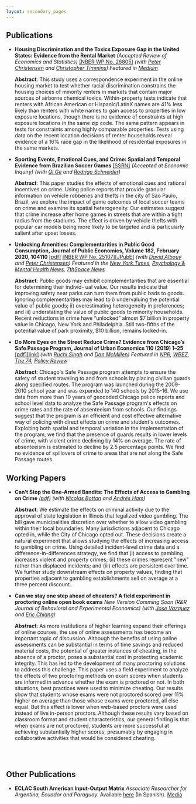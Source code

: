 ```yaml
---
layout: secondary_pages
---
```


## Publications

* **Housing Discrimination and the Toxics Exposure Gap in the United States: Evidence from the Rental Market** *(Accepted  Review of Economics and Statistics)* [[NBER WP No. 26805]](https://www.nber.org/papers/w26805)
	*(with [Peter Christensen](https://www.uiuc-bdeep.org/christensen) and [Christopher Timmins](https://sites.duke.edu/christophertimmins/))* *Featured in [Medium](https://medium.com/sidewalk-talk/for-minorities-housing-discrimination-limits-access-to-clean-air-c34d6895a4f3)*

	**Abstract**:
	This study uses a correspondence experiment in the online housing market to test whether racial discrimination constrains the housing choices of minority renters in markets that contain major sources of airborne chemical toxics.  Within-property tests indicate that renters with African American or Hispanic/LatinX names are 41% less likely than renters with white names to gain access to properties in low exposure locations, though there is no evidence of constraints at high exposure locations in the same zip code.  The same pattern appears in tests for constraints among highly comparable properties.  Tests using data on the recent location decisions of renter households reveal evidence of a 16% race gap in the likelihood of residential exposures in the same markets.
	
	
* **Sporting Events, Emotional Cues, and Crime: Spatial and Temporal Evidence from Brazilian Soccer Games**   [[SSRN]](https://papers.ssrn.com/sol3/papers.cfm?abstract_id=3289286) *(Accepted at Economic Inquiry)* 
	*(with [Qi Ge](https://qi-ge.weebly.com/) and [Rodrigo Schneider](https://sites.google.com/view/rodrigoaraujoschneider))*

	**Abstract**:
	This paper studies the effects of emotional cues and rational incentives on crime. Using police reports that provide granular information on vehicle robberies and thefts in the city of São Paulo, Brazil, we explore the impact of game outcomes of local soccer teams on crime and examine its spatial heterogeneity. Our estimates suggest that crime increase after home games in streets that are within a tight radius from the stadiums. The effect is driven by vehicle thefts with popular car models being more likely to be targeted and is particularly salient after upset losses.
	

* **Unlocking Amenities: Complementarities in Public Good Consumption, Journal of Public Economics, Volume 182, February 2020, 104110** [[pdf]](/assets/Unlocking_Amenities.pdf) [[NBER WP No. 25107]](https://www.nber.org/papers/w25107)[[JPubE]](https://authors.elsevier.com/c/1aSFWAlw9f3nO) 
	*(with [David Albouy](http://davidalbouy.net/) and [Peter Christensen](https://www.uiuc-bdeep.org/christensen))* *Featured in the [New York Times](https://nyti.ms/2ztMhZZ), [Psychology & Mental Health News](https://psychcentral.com/news/2020/04/16/targeting-area-crime-lets-residents-enjoy-local-parks/155781.html), [7thSpace News](http://7thspace.com/headlines/1166481/public_policies_that_target_crime_reduction_around_parks_can_directly_benefit_communities.html)*
	
	**Abstract**:
	Public goods may exhibit complementarities that are essential for determining their individ- ual value. Our results indicate that improving safety near parks can turn them from public bads to goods. Ignoring complementarities may lead to i) undervaluing the potential value of public goods; ii) overestimating heterogeneity in preferences; and iii) understating the value of public goods to minority households. Recent reductions in crime have “unlocked” almost $7 billion in property value in Chicago, New York and Philadelphia. Still two-fifths of the potential value of park proximity, $10 billion, remains locked-in.


* **Do More Eyes on the Street Reduce Crime? Evidence from Chicago’s Safe Passage Program, Journal of Urban Economics 110 (2019) 1–25** [[pdf]](/assets/Safe_Passage_JUE.pdf)[[link]](https://www.sciencedirect.com/science/article/pii/S0094119019300014)
	*(with [Ruchi Singh](http://www.ruchisingh.net/) and [Dan McMillen](https://sites.google.com/site/danielpmcmillen/home))* *Featured in [NPR](https://n.pr/2kZ9HDh), [WBEZ](https://www.wbez.org/shows/wbez-news/chicagos-safe-passage-curbs-street-violence-without-police-studies-show/d9d59e37-968a-49e1-a825-dcf56e2381b0), [The 74](https://www.the74million.org/study-chicagos-civilian-monitoring-program-kept-kids-safe-on-school-commutes-providing-possible-model-for-urban-districts/), [Policy Review](https://chicagopolicyreview.org/2019/12/23/keeping-students-safe-positive-results-from-chicagos-safe-passage-program/?fbclid=IwAR2A1dz6pvB6kqcJsQUjuPyEMu6rJXZAReJR3az9VbzLskKKJ81cziq_H_8)*

	**Abstract**:
   Chicago's Safe Passage program attempts to ensure the safety of student traveling to and from schools by placing civilian guards along specified routes. The program was launched during the 2009-2010 school year and was expanded to 140 schools by 2015-16. We use data from more than 10 years of geocoded Chicago police reports and school level data to analyze the Safe Passage program's effects on crime rates and the rate of absenteeism from schools. Our findings suggest that the program is an efficient and cost effective alternative way of policing with direct effects on crime and student's outcomes. Exploiting both spatial and temporal variation in the implementation of the program, we find that the presence of guards results in lower levels of crime, with violent crime declining by 14% on average. The rate of absenteeism is estimated to decline by 2.5 percentage points. We find no evidence of spillovers of crime to areas that are not along the Safe Passage routes.




## Working Papers



* **Can’t Stop the One-Armed Bandits: The Effects of Access to Gambling on Crime** *([pdf](/assets/Sarmiento_Barbieri_JMP.pdf))* <!--- [[SSRN]](https://ssrn.com/abstract=3020332) -->
	*(with [Nicolas Bottan](https://www.nicolasbottan.com/) and [Andrés Ham](https://andresham.com/))*
	
	**Abstract**:
	We estimate the effects on criminal activity due to the approval of state legislation in Illinois that legalized video gambling. The bill gave municipalities discretion over whether to allow video gambling within their local boundaries. Many jurisdictions adjacent to Chicago opted in, while the City of Chicago opted out. These decisions create a natural experiment that allows studying the effects of increasing access to gambling on crime. Using detailed incident-level crime data and a difference-in-differences strategy, we find that (i) access to gambling increases violent and property crimes; (ii) these crimes represent "new" rather than displaced incidents; and (iii) effects are persistent over time. We further study downstream effects on property values, finding that properties adjacent to gambling establishments sell on average at a three percent discount.



* **Can we stay one step ahead of cheaters? A field experiment in proctoring online open book exams** *New Version Comming Soon* *(R&R  Journal of Behavioral and Experimental Economics)* 
	*(with [Jose Vazquez](https://economics.illinois.edu/profile/vazquezj) and [Eric  Chiang](https://sites.duke.edu/christophertimmins/))* 

	**Abstract**:
	As more institutions of higher learning expand their offerings of online courses, the use of online assessments has become an important topic of discussion. Although the benefits of using online assessments can be substantial in terms of time savings and reduced material costs, the potential of greater instances of cheating, in the absence of a proctor, poses a substantial cost in protecting academic integrity. This has led to the development of many proctoring solutions to address this challenge. This paper uses a field experiment to analyze the effects of two proctoring methods on exam scores when students are informed in advance whether the exam is proctored or not. In both situations, best practices were used to minimize cheating. Our results show that students whose exams were not proctored scored over 11% higher on average than those whose exams were proctored, all else equal. But this effect is lower when web-based proctors were used instead of live in-person proctors. Although these results vary based on classroom format and student characteristics, our general finding is that when exams are not proctored, students are more successful at achieving substantially higher scores, presumably by engaging in collaborative activities that would be considered cheating.


<br>



<br>

## Other Publications

* **ECLAC South American Input-Output Matrix** *Associate Researcher for Argentina, Ecuador and Paraguay.* Available [here](http://www.cepal.org/es/publicaciones/40271-la-matriz-insumo-producto-america-sur-principales-supuestos-consideraciones) (In Spanish). [Media](http://www.cepal.org/es/notas/la-cepal-ipea-publican-la-matriz-insumo-producto-america-sur) 

